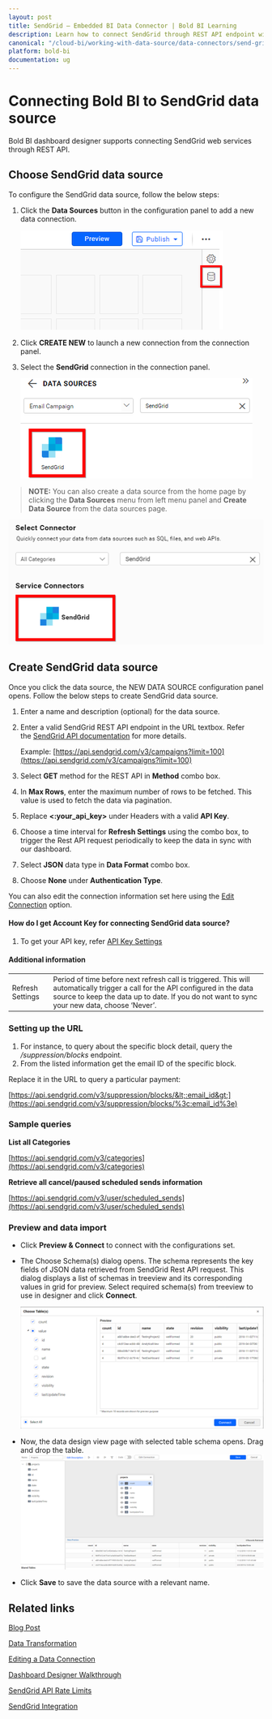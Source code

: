 ```yaml
---
layout: post
title: SendGrid – Embedded BI Data Connector | Bold BI Learning
description: Learn how to connect SendGrid through REST API endpoint with Bold BI Embedded and create data source for widget configuration.
canonical: "/cloud-bi/working-with-data-source/data-connectors/send-grid/"
platform: bold-bi
documentation: ug
---
```


# Connecting Bold BI to SendGrid data source
Bold BI dashboard designer supports connecting SendGrid web services through REST API. 

## Choose SendGrid data source
To configure the SendGrid data source, follow the below steps:
1. Click the **Data Sources** button in the configuration panel to add a new data connection.

   ![Data source icon](/static/assets/embedded/working-with-datasource/data-connectors/images/common/DataSourcesIcon.png)

2. Click **CREATE NEW** to launch a new connection from the connection panel.
3. Select the **SendGrid** connection in the connection panel.

   ![Choose data source](/static/assets/embedded/working-with-datasource/data-connectors/images/SendGrid/ChooseDS.png)

> **NOTE:**  You can also create a data source from the home page by clicking the **Data Sources** menu from left menu panel and **Create Data Source** from the data sources page.

   ![Choose data source from server](/static/assets/embedded/working-with-datasource/data-connectors/images/SendGrid/ChooseDS_Server.png)


## Create SendGrid data source
Once you click the data source, the NEW DATA SOURCE configuration panel opens. Follow the below steps to create SendGrid data source.
1. Enter a name and description (optional) for the data source.
2. Enter a valid SendGrid REST API endpoint in the URL textbox. Refer the [SendGrid API documentation](https://sendgrid.com/docs/API_Reference/api_getting_started.html) for more details.

    Example: [https://api.sendgrid.com/v3/campaigns?limit=100](https://api.sendgrid.com/v3/campaigns?limit=100)    

3. Select **GET** method for the REST API in **Method** combo box.
4. In **Max Rows**, enter the maximum number of rows to be fetched. This value is used to fetch the data via pagination.
5. Replace **&lt;:your_api_key&gt;** under Headers with a valid **API Key**.
6. Choose a time interval for **Refresh Settings** using the combo box, to trigger the Rest API request periodically to keep the data in sync with our dashboard.  
7. Select **JSON** data type in **Data Format** combo box.
8. Choose **None** under **Authentication Type**.

You can also edit the connection information set here using the [Edit Connection](/cloud-bi/working-with-data-source/editing-a-data-connection/) option.

#### How do I get Account Key for connecting SendGrid data source?
1. To get your API key, refer [API Key Settings](https://sendgrid.com/docs/ui/account-and-settings/api-keys/)

#### Additional information
<table width="600">
<tr>
<td>
Refresh Settings
</td>
<td>
Period of time before next refresh call is triggered. This will automatically trigger a call for the API configured in the data source to keep the data up to date. If you do not want to sync your new data, choose ‘Never’.
</td>
</tr>
</table>

### Setting up the URL

1. For instance, to query about the specific block detail, query the <i>/suppression/blocks</i> endpoint.
2. From the listed information get the email ID of the specific block.

Replace it in the URL to query a particular payment:

[https://api.sendgrid.com/v3/suppression/blocks/&lt;:email_id&gt;](https://api.sendgrid.com/v3/suppression/blocks/%3c:email_id%3e)

### Sample queries
**List all Categories**

[https://api.sendgrid.com/v3/categories](https://api.sendgrid.com/v3/categories)

**Retrieve all cancel/paused scheduled sends information**

[https://api.sendgrid.com/v3/user/scheduled_sends](https://api.sendgrid.com/v3/user/scheduled_sends) 

### Preview and data import
* Click **Preview & Connect** to connect with the configurations set.
* The Choose Schema(s) dialog opens. The schema represents the key fields of JSON data retrieved from SendGrid Rest API request. This dialog displays a list of schemas in treeview and its corresponding values in grid for preview. Select required schema(s) from treeview to use in designer and click **Connect**.

   ![Preview](/static/assets/embedded/working-with-datasource/data-connectors/images/common/Preview.png)

* Now, the data design view page with selected table schema opens. Drag and drop the table.
   ![Query Editor](/static/assets/embedded/working-with-datasource/data-connectors/images/common/QueryEditor.png)

* Click **Save** to save the data source with a relevant name.

## Related links
[Blog Post](https://www.boldbi.com/blog/sendgrid-email-stats-tracking-example-with-bold-bi)

[Data Transformation](/cloud-bi/working-with-data-source/transforming-data/joining-table/)

[Editing a Data Connection](/cloud-bi/working-with-data-source/editing-a-data-connection/)   

[Dashboard Designer Walkthrough](/cloud-bi/getting-started/quick-start/)

[SendGrid API Rate Limits](https://sendgrid.api-docs.io/v3.0/how-to-use-the-sendgrid-v3-api/api-rate-limits)

[SendGrid Integration](https://www.boldbi.com/integrations/twilio-sendgrid?utm_source=syncfusion&utm_medium=documentation&utm_campaign=boldbitwiliosendgridintegration)